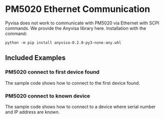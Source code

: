 # PM5020 Ethernet Communication

Pyvisa does not work to communicate with PM5020 via Ethernet with SCPI commands.
We provide the Anyvisa library here.
Installation with the command:
```
python -m pip install anyvisa-0.2.0-py3-none-any.whl
```

## Included Examples

### PM5020 connect to first device found
The sample code shows how to connect to the first device found. 

### PM5020 connect to known device
The sample code shows how to connect to a device where serial number and IP address are known. 
